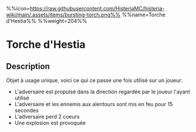 %%icon=https://raw.githubusercontent.com/HisteriaMC/histeria-wiki/main/.assets/items/bursting-torch.png%%
%%name=Torche d'Hestia%%
%%weight=204%%

# Torche d'Hestia

## Description

Objet à usage unique, voici ce qui ce passe une fois utilisé sur un joueur:
- L'adversaire est propulsé dans la direction regardée par le joueur l'ayant utilisé
- L'adversaire et les ennemis aux alentours sont mis en feu pour 15 secondes
- L'adversaire perd 2 coeurs
- Une explosion est provoquée